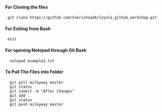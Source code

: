 #### For Cloning the files
     git clone https://github.com/Svkrishna26/loyola_github_workshop.git
#### For Exiting from Bash
     exit
#### For opening Notepad through Git Bash
      notepad example2.txt
#### To Pull The Files into Folder
      git pull milkyway master
      git status
      git commit -m "After Changes"
      git add .
      git status
      git push milkyway master
